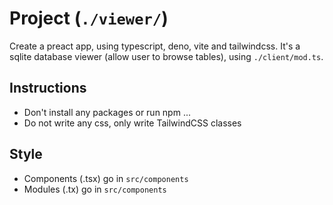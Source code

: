 # Project (`./viewer/`)
Create a preact app, using typescript, deno, vite and tailwindcss. It's a sqlite database viewer (allow user to browse tables), using `./client/mod.ts`.

## Instructions
- Don't install any packages or run npm ...
- Do not write any css, only write TailwindCSS classes

## Style
- Components (.tsx) go in `src/components`
- Modules (.tx) go in `src/components` 